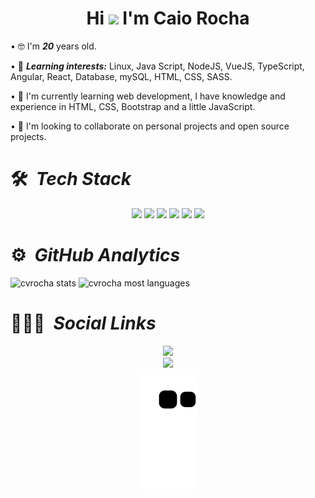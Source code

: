 **<h1 align="center">Hi <img src="https://raw.githubusercontent.com/kaueMarques/kaueMarques/master/hi.gif" width="30px"> I'm Caio Rocha</h1>**
<p align="left">  </p>

• 🤓 I'm **_20_** years old.

• 👀 **_Learning interests:_** Linux, Java Script, NodeJS, VueJS, TypeScript, Angular, React, Database, mySQL, HTML, CSS, SASS.

• 🌱 I'm currently learning web development, I have knowledge and experience in HTML, CSS, Bootstrap and a little JavaScript.

• 💞️ I'm looking to collaborate on personal projects and open source projects.

# 🛠 &nbsp;*Tech Stack*
<div align="center">
<a href="https://en.wikipedia.org/wiki/JavaScript/" target="_blank"><img src="https://img.shields.io/badge/-JavaScript-05122A?style=flat&logo=javascript" &nbsp;></a> 
<a href="https://en.wikipedia.org/wiki/HTML" target="_blank"><img src="https://img.shields.io/badge/-HTML-05122A?style=flat&logo=HTML5" &nbsp;></a> 
<a href="https://en.wikipedia.org/wiki/CSS" target="_blank"><img src="https://img.shields.io/badge/-CSS-05122A?style=flat&logo=CSS3&logoColor=1572B6" &nbsp;></a> 
<a href="https://en.wikipedia.org/wiki/Git" target="_blank"><img src="https://img.shields.io/badge/-Git-05122A?style=flat&logo=git" &nbsp;></a>
<a href="https://en.wikipedia.org/wiki/Gitub" target="_blank"><img src="https://img.shields.io/badge/-GitHub-05122A?style=flat&logo=github" &nbsp;></a>
<a href="https://en.wikipedia.org/wiki/Visual_Studio_Code" target="_blank"><img src="https://img.shields.io/badge/-Visual%20Studio%20Code-05122A?style=flat&logo=visual-studio-code&logoColor=007ACC"></a>
</div>

# ⚙️ &nbsp;*GitHub Analytics*
<div display="flex">
<p align="left">
<img width="530em" src="https://github-readme-stats.vercel.app/api?username=cvrocha&show_icons=true&theme=aura_dark" alt="cvrocha stats"/>
<img width="530em" src="https://github-readme-stats.vercel.app/api/top-langs/?username=cvrocha&layout=compact&theme=aura_dark" alt="cvrocha most languages"/>
</p>
</div>

# 👨🏽‍🦲 &nbsp;*Social Links*

<div align="center">
<a href="https://www.linkedin.com/in/caiovrocha/" target="_blank"><img src="https://img.shields.io/twitter/url?color=red&label=Linkedin&logo=Linkedin&logoColor=red&style=for-the-badge&url=https%3A%2F%2Fwww.linkedin.com%2Fin%2Fcaiovrocha%2F" &nbsp;></a></div>
<div align="center">
<a align="right" href="https://cvrocha.github.io/Portifolio/" target="_blank"><img src="https://img.shields.io/twitter/url?color=red&label=%F0%9F%96%A5%EF%B8%8F%20Website&logo=keyboard&logoColor=red&style=for-the-badge&url=https%3A%2F%2Fcvrocha.github.io%2Fportifolio%2Findex.html" &nbsp;></a></div>




<div align="center"><a href="https://github.com/cvrocha"><img src="https://github.com/rafaballerini/rafaballerini/blob/output/github-contribution-grid-snake.svg"></a></div>
  

